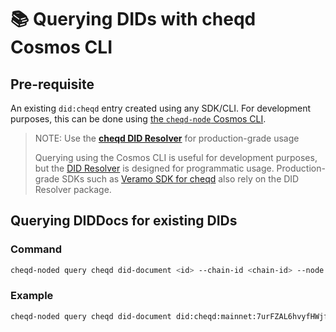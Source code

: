 # 📚 Querying DIDs with cheqd Cosmos CLI

## Pre-requisite

An existing `did:cheqd` entry created using any SDK/CLI. For development purposes, this can be done using [the `cheqd-node` Cosmos CLI](cheqd-cosmos-cli.md).

> NOTE: Use the [**cheqd DID Resolver**](../../guides/did-resolver.md) for production-grade usage
>
> Querying using the Cosmos CLI is useful for development purposes, but the [DID Resolver](../../guides/did-resolver.md) is designed for programmatic usage. Production-grade SDKs such as [Veramo SDK for cheqd](../../guides/software-development-kits-sdks/veramo-sdk-for-cheqd/) also rely on the DID Resolver package.

## Querying DIDDocs for existing DIDs

### Command

```bash
cheqd-noded query cheqd did-document <id> --chain-id <chain-id> --node <node-rpc-endpoint>
```

### Example

```bash
cheqd-noded query cheqd did-document did:cheqd:mainnet:7urFZAL6hvyfHWjfEmEpnN --node https://rpc.cheqd.net:443
```
